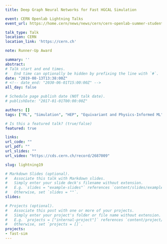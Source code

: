```yaml
---
title: Deep Graph Neural Networks for Fast HGCAL Simulation

event: CERN Openlab Lightning Talks
event_url: https://home.cern/news/news/cern/cern-openlab-summer-student-programme-closes-lightning-talks

talk_type: Talk
location: CERN
location_link: 'https://cern.ch'

note: Runner-Up Award

summary: ''
abstract:
# Talk start and end times.
#   End time can optionally be hidden by prefixing the line with `#`.
date: "2019-08-13T13:38:00Z"
# <!-- date_end: "2030-06-01T15:00:00Z" -->
all_day: false

# Schedule page publish date (NOT talk date).
# publishDate: "2017-01-01T00:00:00Z"

authors: []
tags: ["ML", "Simulation", "HEP", "Equivariant and Physics-Informed ML", "Video"]

# Is this a featured talk? (true/false)
featured: true

links:
url_code: ""
url_pdf: ""
url_slides: ""
url_video: "https://cds.cern.ch/record/2687009"

slug: lightning19

# Markdown Slides (optional).
#   Associate this talk with Markdown slides.
#   Simply enter your slide deck's filename without extension.
#   E.g. `slides = "example-slides"` references `content/slides/example-slides.md`.
#   Otherwise, set `slides = ""`.
slides:

# Projects (optional).
#   Associate this post with one or more of your projects.
#   Simply enter your project's folder or file name without extension.
#   E.g. `projects = ["internal-project"]` references `content/project/deep-learning/index.md`.
#   Otherwise, set `projects = []`.
projects:
- fast-sim
---
```

